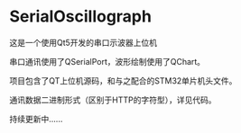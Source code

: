 # SerialOscillograph
这是一个使用Qt5开发的串口示波器上位机

串口通讯使用了QSerialPort，波形绘制使用了QChart。

项目包含了QT上位机源码，和与之配合的STM32单片机头文件。

通讯数据二进制形式（区别于HTTP的字符型），详见代码。

持续更新中......
